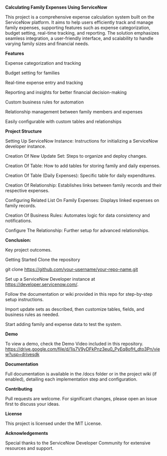 **Calculating Family Expenses Using ServiceNow**

This project is a comprehensive expense calculation system built on the ServiceNow platform. It aims to help users efficiently track and manage family expenses, supporting features such as expense categorization, budget setting, real-time tracking, and reporting. The solution emphasizes seamless integration, a user-friendly interface, and scalability to handle varying family sizes and financial needs.

**Features**

Expense categorization and tracking

Budget setting for families

Real-time expense entry and tracking

Reporting and insights for better financial decision-making

Custom business rules for automation

Relationship management between family members and expenses

Easily configurable with custom tables and relationships

**Project Structure**

Setting Up ServiceNow Instance: Instructions for initializing a ServiceNow developer instance.

Creation Of New Update Set: Steps to organize and deploy changes.

Creation Of Table: How to add tables for storing family and daily expenses.

Creation Of Table (Daily Expenses): Specific table for daily expenditures.

Creation Of Relationship: Establishes links between family records and their respective expenses.

Configuring Related List On Family Expenses: Displays linked expenses on family records.

Creation Of Business Rules: Automates logic for data consistency and notifications.

Configure The Relationship: Further setup for advanced relationships.

**Conclusion:** 

Key project outcomes.

Getting Started
Clone the repository

git clone https://github.com/your-username/your-repo-name.git

Set up a ServiceNow Developer instance at https://developer.servicenow.com/.

Follow the documentation or wiki provided in this repo for step-by-step setup instructions.

Import update sets as described, then customize tables, fields, and business rules as needed.

Start adding family and expense data to test the system.

**Demo**

To view a demo, check the Demo Video included in this repository.
https://drive.google.com/file/d/1is7V9yDFkPnz3eu0_PyEq8ofH_dto3Pn/view?usp=drivesdk

**Documentation**

Full documentation is available in the /docs folder or in the project wiki (if enabled), detailing each implementation step and configuration.

**Contributing**

Pull requests are welcome. For significant changes, please open an issue first to discuss your ideas.

**License**

This project is licensed under the MIT License.

**Acknowledgements**

Special thanks to the ServiceNow Developer Community for extensive resources and support.
